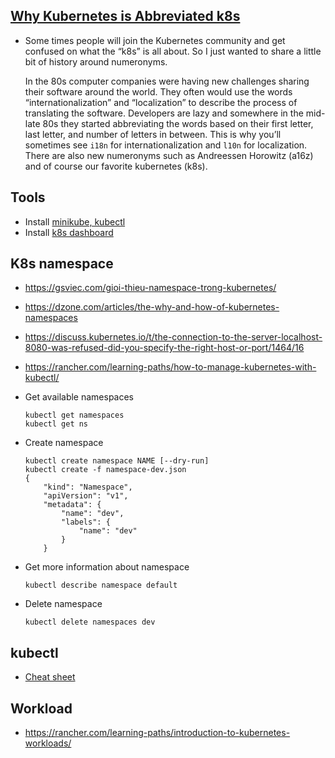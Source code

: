 ## [Why Kubernetes is Abbreviated k8s](https://rothgar.medium.com/why-kubernetes-is-abbreviated-k8s-905289405a3c)
- Some times people will join the Kubernetes community and get confused on what the “k8s” is all about. So I just wanted to share a little bit of history around numeronyms.

  In the 80s computer companies were having new challenges sharing their software around the world. They often would use the words “internationalization” and “localization” to describe the process of translating the software. Developers are lazy and somewhere in the mid-late 80s they started abbreviating the words based on their first letter, last letter, and number of letters in between. This is why you’ll sometimes see `i18n` for internationalization and `l10n` for localization. There are also new numeronyms such as Andreessen Horowitz (a16z) and of course our favorite kubernetes (k8s).
  
## Tools
- Install [minikube, kubectl](https://kubernetes.io/docs/tasks/tools/)
- Install [k8s dashboard](https://techexpert.tips/kubernetes/kubernetes-dashboard-installation-ubuntu/)


## K8s namespace
- https://gsviec.com/gioi-thieu-namespace-trong-kubernetes/
- https://dzone.com/articles/the-why-and-how-of-kubernetes-namespaces
- https://discuss.kubernetes.io/t/the-connection-to-the-server-localhost-8080-was-refused-did-you-specify-the-right-host-or-port/1464/16
- https://rancher.com/learning-paths/how-to-manage-kubernetes-with-kubectl/

- Get available namespaces
    ```shell script
    kubectl get namespaces
    kubectl get ns
    ```
- Create namespace
    ```shell script
    kubectl create namespace NAME [--dry-run]
    kubectl create -f namespace-dev.json
    {
        "kind": "Namespace",
        "apiVersion": "v1",
        "metadata": {
            "name": "dev",
            "labels": {
                "name": "dev"
            }
        }
    ```  
- Get more information about namespace
    ```shell script
    kubectl describe namespace default
    ```  
- Delete namespace
    ```shell script
    kubectl delete namespaces dev
    ``` 

## kubectl
- [Cheat sheet](https://kubernetes.io/docs/reference/kubectl/cheatsheet/)

## Workload
- https://rancher.com/learning-paths/introduction-to-kubernetes-workloads/

